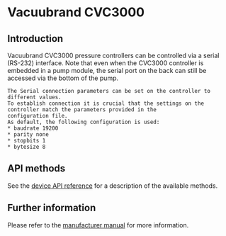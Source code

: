 Vacuubrand CVC3000
==================

## Introduction
Vacuubrand CVC3000 pressure controllers can be controlled via a serial (RS-232) interface.
Note that even when the CVC3000 controller is embedded in a pump module, the serial port on the back can still be
accessed via the bottom of the pump.

```{note}
The Serial connection parameters can be set on the controller to different values.
To establish connection it is crucial that the settings on the controller match the parameters provided in the
configuration file.
As default, the following configuration is used:
* baudrate 19200
* parity none
* stopbits 1
* bytesize 8
```

## API methods
See the [device API reference](../../api/cvc3000/api.md) for a description of the available methods.


## Further information
Please refer to the [manufacturer manual](https://www.vacuubrand.com/context/manuals/en/20901228.pdf) for more information.
